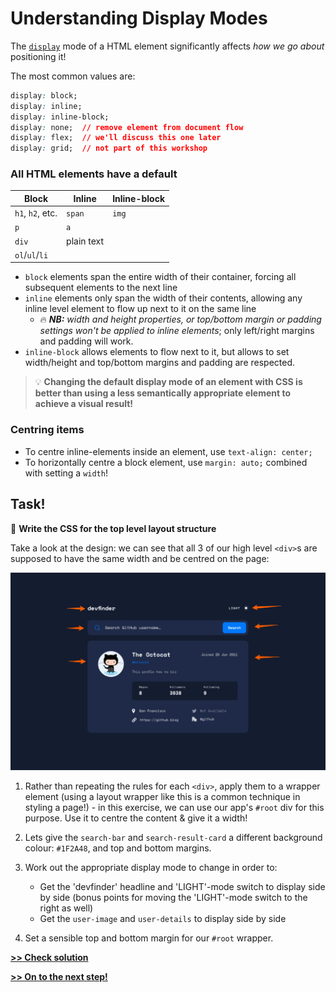 # Understanding Display Modes

The [`display`](https://developer.mozilla.org/en-US/docs/Web/CSS/display) mode of a HTML element significantly affects *how we go about* positioning it!

The most common values are:
```css
display: block;
display: inline;
display: inline-block;
display: none;  // remove element from document flow
display: flex;  // we'll discuss this one later
display: grid;  // not part of this workshop
```

### All HTML elements have a default

| Block            | Inline     | Inline-block  |
|------------------|------------|---------------|
| `h1`, `h2`, etc. | `span`     | `img`         |
| `p`              | `a`        |               |
| `div`            | plain text |               |
| `ol`/`ul`/`li`   |            |               |

- `block` elements span the entire width of their container, forcing all subsequent elements to the next line
- `inline` elements  only span the width of their contents, allowing any inline level element to flow up next to it on the same line
  - 🔥 ***NB:** width and height properties, or top/bottom margin or padding settings won't be applied to inline elements*; only left/right margins and padding will work.
- `inline-block` allows elements to flow next to it, but allows to set width/height and top/bottom margins and padding are respected.

> 💡 **Changing the default display mode of an element with CSS is better than using a less semantically appropriate element to achieve a visual result!**

### Centring items
- To centre inline-elements inside an element, use `text-align: center;`
- To horizontally centre a block element, use `margin: auto;` combined with setting a `width`!

## Task!
💪 **Write the CSS for the top level layout structure**

Take a look at the design: we can see that all 3 of our high level `<div>`s are supposed to have the same width and be centred on the page:

![image](/assets/wrapper_illustration.png)

1. Rather than repeating the rules for each `<div>`, apply them to a wrapper element (using a layout wrapper like this is a common technique in styling a page!) - in this exercise, we can use our app's `#root` div for this purpose. Use it to centre the content & give it a width!

1. Lets give the `search-bar` and `search-result-card` a different background colour: `#1F2A48`, and top and bottom margins.

1. Work out the appropriate display mode to change in order to:
    - Get the 'devfinder' headline and 'LIGHT'-mode switch to display side by side (bonus points for moving the 'LIGHT'-mode switch to the right as well) 
    - Get the `user-image` and `user-details` to display side by side

1. Set a sensible top and bottom margin for our `#root` wrapper.

**[>> Check solution](/lessons/2-display-modes_solution.md)**

**[>> On to the next step!](/lessons/3-css-box-model.md)**